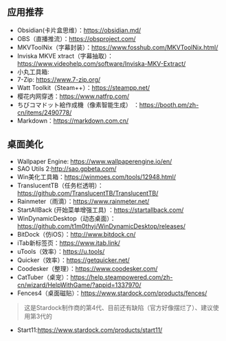 ## 应用推荐
+ Obsidian(卡片盒思维）：https://obsidian.md/
+ OBS（直播推流）：https://obsproject.com/
+ MKVToolNix（字幕封装）：https://www.fosshub.com/MKVToolNix.html/
+ Inviska MKVE xtract（字幕抽取）：https://www.videohelp.com/software/Inviska-MKV-Extract/
+ 小丸工具箱: 
+ 7-Zip: https://www.7-zip.org/
+ Watt Toolkit（Steam++）：https://steampp.net/
+ 樱花内网穿透：https://www.natfrp.com/
+ ちびコマドット絵作成機（像素智能生成） ：https://booth.pm/zh-cn/items/2490778/
+ Markdown：https://markdown.com.cn/
## 桌面美化
+ Wallpaper Engine: https://www.wallpaperengine.io/en/
+ SAO Utils 2:http://sao.gpbeta.com/
+ Win美化工具箱：https://winmoes.com/tools/12948.html/
+ TranslucentTB（任务栏透明）：https://github.com/TranslucentTB/TranslucentTB/
+ Rainmeter（雨滴）：https://www.rainmeter.net/
+ StartAllBack (开始菜单增强工具) ：https://startallback.com/
+ WinDynamicDesktop（动态桌面）：https://github.com/t1m0thyj/WinDynamicDesktop/releases/
+ BitDock（仿iOS）：http://www.bitdock.cn/
+ iTab新标签页：https://www.itab.link/
+ uTools（效率）：https://u.tools/
+ Quicker（效率）：https://getquicker.net/
+ Coodesker（整理）：https://www.coodesker.com/
+ CatTuber（桌宠）：https://help.steampowered.com/zh-cn/wizard/HelpWithGame/?appid=1337970/
+ Fences4（桌面磁贴）：https://www.stardock.com/products/fences/
> 这是Stardock制作商的第4代、目前还有缺陷（官方好像摆烂了）、建议使用第3代的
+ Start11:https://www.stardock.com/products/start11/

